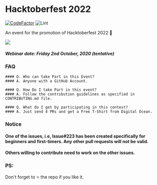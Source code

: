 # Hacktoberfest 2022
[![CodeFactor](https://www.codefactor.io/repository/github/lugnitdgp/hack-day/badge)](https://www.codefactor.io/repository/github/lugnitdgp/hack-day) ![Lint](https://github.com/lugnitdgp/Hack-Day/workflows/Lint/badge.svg)

An event for the promotion of Hacktoberfest 2022 🎃

![](https://media0.giphy.com/media/TOWeGr70V2R1K/giphy.gif)
##### Webinar date: Friday 2nd October, 2020 (tentative)

### FAQ
    #### Q. Who can take Part in this Event?
    #### A. Anyone with a GitHub Account.

    #### Q. How Do I take Part in this event?
    #### A. Follow the contribution guidelines as specified in CONTRIBUTING.md file. 

    #### Q. What do I get by participating in this contest?
    #### A. Just send 4 PRs and get a Free T-Shirt from Digital Ocean.

### Notice

#### One of the issues, i.e, Issue#223 has been created specifically for beginners and first-timers. Any other pull requests will not be valid. 
#### Others willing to contribute need to work on the other issues.

### PS: 
Don't forget to :star: the repo if you like it.
